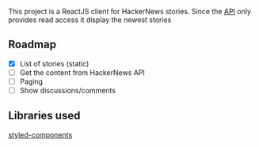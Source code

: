 This project is a ReactJS client for HackerNews stories. Since the [API](https://github.com/HackerNews/API) only provides read access
it display the newest stories

## Roadmap
* [x] List of stories (static)
* [ ] Get the content from HackerNews API
* [ ] Paging
* [ ] Show discussions/comments

## Libraries used
[styled-components](www.styled-components.com)